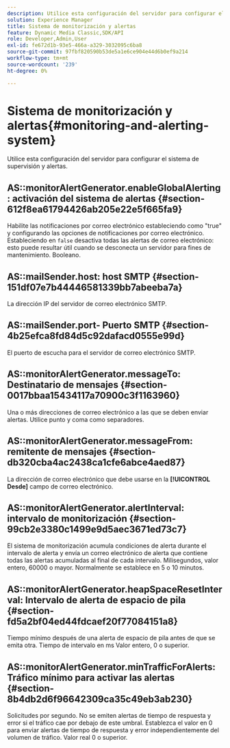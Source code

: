 ```yaml
---
description: Utilice esta configuración del servidor para configurar el sistema de supervisión y alertas.
solution: Experience Manager
title: Sistema de monitorización y alertas
feature: Dynamic Media Classic,SDK/API
role: Developer,Admin,User
exl-id: fe672d1b-93e5-466a-a329-3032095c6ba8
source-git-commit: 97fbf820590b53de5a1e6ce904e44d6b0ef9a214
workflow-type: tm+mt
source-wordcount: '239'
ht-degree: 0%

---
```


# Sistema de monitorización y alertas{#monitoring-and-alerting-system}

Utilice esta configuración del servidor para configurar el sistema de supervisión y alertas.

## AS::monitorAlertGenerator.enableGlobalAlerting: activación del sistema de alertas {#section-612f8ea61794426ab205e22e5f665fa9}

Habilite las notificaciones por correo electrónico estableciendo como &quot;true&quot; y configurando las opciones de notificaciones por correo electrónico. Estableciendo en `false` desactiva todas las alertas de correo electrónico: esto puede resultar útil cuando se desconecta un servidor para fines de mantenimiento. Booleano.

## AS::mailSender.host: host SMTP {#section-151df07e7b44446581339bb7abeeba7a}

La dirección IP del servidor de correo electrónico SMTP.

## AS::mailSender.port- Puerto SMTP {#section-4b25efca8fd84d5c92dafacd0555e99d}

El puerto de escucha para el servidor de correo electrónico SMTP.

## AS::monitorAlertGenerator.messageTo: Destinatario de mensajes {#section-0017bbaa15434117a70900c3f1163960}

Una o más direcciones de correo electrónico a las que se deben enviar alertas. Utilice punto y coma como separadores.

## AS::monitorAlertGenerator.messageFrom: remitente de mensajes {#section-db320cba4ac2438ca1cfe6abce4aed87}

La dirección de correo electrónico que debe usarse en la **[!UICONTROL Desde]** campo de correo electrónico.

## AS::monitorAlertGenerator.alertInterval: intervalo de monitorización {#section-99cb2e3380c1499e9d5aec3671ed73c7}

El sistema de monitorización acumula condiciones de alerta durante el intervalo de alerta y envía un correo electrónico de alerta que contiene todas las alertas acumuladas al final de cada intervalo. Milisegundos, valor entero, 60000 o mayor. Normalmente se establece en 5 o 10 minutos.

## AS::monitorAlertGenerator.heapSpaceResetInterval: Intervalo de alerta de espacio de pila {#section-fd5a2bf04ed44fdcaef20f77084151a8}

Tiempo mínimo después de una alerta de espacio de pila antes de que se emita otra. Tiempo de intervalo en ms Valor entero, 0 o superior.

## AS::monitorAlertGenerator.minTrafficForAlerts: Tráfico mínimo para activar las alertas {#section-8b4db2d6f96642309ca35c49eb3ab230}

Solicitudes por segundo. No se emiten alertas de tiempo de respuesta y error si el tráfico cae por debajo de este umbral. Establezca el valor en 0 para enviar alertas de tiempo de respuesta y error independientemente del volumen de tráfico. Valor real 0 o superior.
